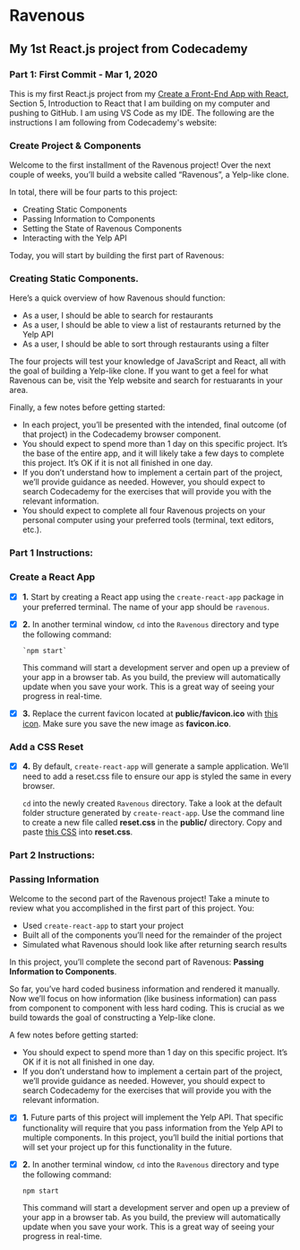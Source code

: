 # Ravenous

## My 1st React.js project from Codecademy

### Part 1: First Commit - Mar 1, 2020

This is my first React.js project from my [Create a Front-End App with React](https://www.codecademy.com/learn/paths/build-web-apps-with-react), Section 5, Introduction to React that I am building on my computer and pushing to GitHub. I am using VS Code as my IDE. The following are the instructions I am following from Codecademy's website:

### Create Project & Components

Welcome to the first installment of the Ravenous project! Over the next couple of weeks, you’ll build a website called “Ravenous”, a Yelp-like clone.

In total, there will be four parts to this project:

  * Creating Static Components
  * Passing Information to Components
  * Setting the State of Ravenous Components
  * Interacting with the Yelp API
  
Today, you will start by building the first part of Ravenous: 
### Creating Static Components.

Here’s a quick overview of how Ravenous should function:

 * As a user, I should be able to search for restaurants
 * As a user, I should be able to view a list of restaurants returned by the Yelp API
 * As a user, I should be able to sort through restaurants using a filter
 
The four projects will test your knowledge of JavaScript and React, all with the goal of building a Yelp-like clone. If you want to get a feel for what Ravenous can be, visit the Yelp website and search for restuarants in your area.

Finally, a few notes before getting started:

 * In each project, you’ll be presented with the intended, final outcome (of that project) in the Codecademy browser component.
 * You should expect to spend more than 1 day on this specific project. It’s the base of the entire app, and it will likely take a few days to complete this project. It’s OK if it is not all finished in one day.
 * If you don’t understand how to implement a certain part of the project, we’ll provide guidance as needed. However, you should expect to search Codecademy for the exercises that will provide you with the relevant information.
 * You should expect to complete all four Ravenous projects on your personal computer using your preferred tools (terminal, text editors, etc.).
 
### Part 1 Instructions:

### Create a React App

- [x] **1.** Start by creating a React app using the `create-react-app` package in your preferred terminal. The name of your app should be `ravenous`.

- [x] **2.** In another terminal window, `cd` into the `Ravenous` directory and type the following command: 

      `npm start`

     This command will start a development server and open up a preview of your app in a browser tab. As you build, the preview will automatically update when you save your work. This is a great way of seeing your progress in real-time.

- [x] **3.** Replace the current favicon located at **public/favicon.ico** with [this icon](https://s3.amazonaws.com/codecademy-content/programs/react/ravenous/ravenous_favicon.ico). Make sure you save the new image as **favicon.ico**.

### Add a CSS Reset

- [x] **4.** By default, `create-react-app` will generate a sample application. We’ll need to add a reset.css file to ensure our app is styled the same in every browser.

     `cd` into the newly created `Ravenous` directory. Take a look at the default folder structure generated by `create-react-app`. Use the command line to create a new file called **reset.css** in the **public/** directory. Copy and paste [this CSS](https://s3.amazonaws.com/codecademy-content/programs/react/ravenous/reset.css) into **reset.css**.
     
     
### Part 2 Instructions:

### Passing Information

Welcome to the second part of the Ravenous project! Take a minute to review what you accomplished in the first part of this project. You:

 * Used `create-react-app` to start your project
 * Built all of the components you’ll need for the remainder of the project
 * Simulated what Ravenous should look like after returning search results
 
In this project, you’ll complete the second part of Ravenous: **Passing Information to Components**.

So far, you’ve hard coded business information and rendered it manually. Now we’ll focus on how information (like business information) can pass from component to component with less hard coding. This is crucial as we build towards the goal of constructing a Yelp-like clone.

A few notes before getting started:

 * You should expect to spend more than 1 day on this specific project. It’s OK if it is not all finished in one day.
 * If you don’t understand how to implement a certain part of the project, we’ll provide guidance as needed. However, you should expect to search Codecademy for the exercises that will provide you with the relevant information.
 
- [x] **1.** Future parts of this project will implement the Yelp API. That specific functionality will require that you pass information from the Yelp API to multiple components. In this project, you’ll build the initial portions that will set your project up for this functionality in the future.

- [x] **2.** In another terminal window, `cd` into the `Ravenous` directory and type the following command:

     `npm start`
     
     This command will start a development server and open up a preview of your app in a browser tab. As you build, the preview will automatically update when you save your work. This is a great way of seeing your progress in real-time.





